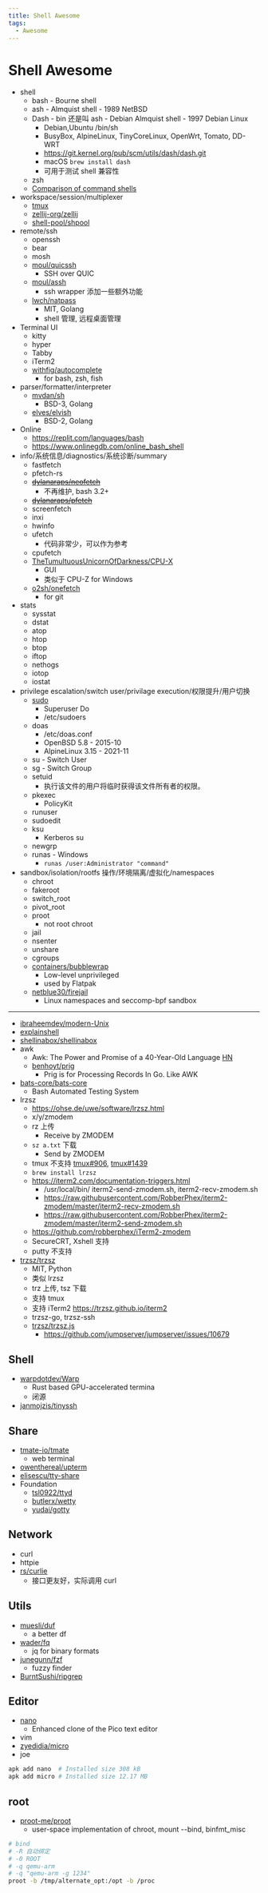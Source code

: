 ```yaml
---
title: Shell Awesome
tags:
  - Awesome
---
```


# Shell Awesome

- shell
  - bash - Bourne shell
  - ash - Almquist shell - 1989 NetBSD
  - Dash - bin 还是叫 ash - Debian Almquist shell - 1997 Debian Linux
    - Debian,Ubuntu /bin/sh
    - BusyBox, AlpineLinux, TinyCoreLinux, OpenWrt, Tomato, DD-WRT
    - https://git.kernel.org/pub/scm/utils/dash/dash.git
    - macOS `brew install dash`
    - 可用于测试 shell 兼容性
  - zsh
  - [Comparison of command shells](https://en.wikipedia.org/wiki/Comparison_of_command_shells)
- workspace/session/multiplexer
  - [tmux](./tmux/README.md)
  - [zellij-org/zellij](https://github.com/zellij-org/zellij)
  - [shell-pool/shpool](https://github.com/shell-pool/shpool)
- remote/ssh
  - openssh
  - bear
  - mosh
  - [moul/quicssh](https://github.com/moul/quicssh)
    - SSH over QUIC
  - [moul/assh](https://github.com/moul/assh)
    - ssh wrapper 添加一些额外功能
  - [lwch/natpass](https://github.com/lwch/natpass)
    - MIT, Golang
    - shell 管理, 远程桌面管理
- Terminal UI
  - kitty
  - hyper
  - Tabby
  - iTerm2
  - [withfig/autocomplete](https://github.com/withfig/autocomplete)
    - for bash, zsh, fish
- parser/formatter/interpreter
  - [mvdan/sh](https://github.com/mvdan/sh)
    - BSD-3, Golang
  - [elves/elvish](https://github.com/elves/elvish)
    - BSD-2, Golang
- Online
  - https://replit.com/languages/bash
  - https://www.onlinegdb.com/online_bash_shell
- info/系统信息/diagnostics/系统诊断/summary
  - fastfetch
  - pfetch-rs
  - ~~[dylanaraps/neofetch](https://github.com/dylanaraps/neofetch)~~
    - 不再维护, bash 3.2+
  - ~~[dylanaraps/pfetch](https://github.com/dylanaraps/pfetch)~~
  - screenfetch
  - inxi
  - hwinfo
  - ufetch
    - 代码非常少，可以作为参考
  - cpufetch
  - [TheTumultuousUnicornOfDarkness/CPU-X](https://github.com/TheTumultuousUnicornOfDarkness/CPU-X)
    - GUI
    - 类似于 CPU-Z for Windows
  - [o2sh/onefetch](https://github.com/o2sh/onefetch)
    - for git
- stats
  - sysstat
  - dstat
  - atop
  - htop
  - btop
  - iftop
  - nethogs
  - iotop
  - iostat
- privilege escalation/switch user/privilage execution/权限提升/用户切换
  - [sudo](https://github.com/sudo-project/sudo)
    - Superuser Do
    - /etc/sudoers
  - doas
    - /etc/doas.conf
    - OpenBSD 5.8 - 2015-10
    - AlpineLinux 3.15 - 2021-11
  - su - Switch User
  - sg - Switch Group
  - setuid
    - 执行该文件的用户将临时获得该文件所有者的权限。
  - pkexec
    - PolicyKit
  - runuser
  - sudoedit
  - ksu
    - Kerberos su
  - newgrp
  - runas - Windows
    - `runas /user:Administrator "command"`
- sandbox/isolation/rootfs 操作/环境隔离/虚拟化/namespaces
  - chroot
  - fakeroot
  - switch_root
  - pivot_root
  - proot
    - not root chroot
  - jail
  - nsenter
  - unshare
  - cgroups
  - [containers/bubblewrap](https://github.com/containers/bubblewrap)
    - Low-level unprivileged
    - used by Flatpak
  - [netblue30/firejail](https://github.com/netblue30/firejail)
    - Linux namespaces and seccomp-bpf sandbox

---

- [ibraheemdev/modern-Unix](https://github.com/ibraheemdev/modern-Unix)
- [explainshell](https://explainshell.com/)
- [shellinabox/shellinabox](https://github.com/shellinabox/shellinabox)
- awk
  - Awk: The Power and Promise of a 40-Year-Old Language [HN](https://news.ycombinator.com/item?id=28441887)
  - [benhoyt/prig](https://github.com/benhoyt/prig)
    - Prig is for Processing Records In Go. Like AWK
- [bats-core/bats-core](https://github.com/bats-core/bats-core)
  - Bash Automated Testing System
- lrzsz
  - https://ohse.de/uwe/software/lrzsz.html
  - x/y/zmodem
  - rz 上传
    - Receive by ZMODEM
  - `sz a.txt` 下载
    - Send by ZMODEM
  - tmux 不支持 [tmux#906](https://github.com/tmux/tmux/issues/906), [tmux#1439](https://github.com/tmux/tmux/issues/1439)
  - `brew install lrzsz`
  - https://iterm2.com/documentation-triggers.html
    - /usr/local/bin/ iterm2-send-zmodem.sh, iterm2-recv-zmodem.sh
    - https://raw.githubusercontent.com/RobberPhex/iterm2-zmodem/master/iterm2-recv-zmodem.sh
    - https://raw.githubusercontent.com/RobberPhex/iterm2-zmodem/master/iterm2-send-zmodem.sh
  - https://github.com/robberphex/iTerm2-zmodem
  - SecureCRT, Xshell 支持
  - putty 不支持
- [trzsz/trzsz](https://github.com/trzsz/trzsz)
  - MIT, Python
  - 类似 lrzsz
  - trz 上传, tsz 下载
  - 支持 tmux
  - 支持 iTerm2 https://trzsz.github.io/iterm2
  - trzsz-go, trzsz-ssh
  - [trzsz/trzsz.js](https://github.com/trzsz/trzsz.js)
    - https://github.com/jumpserver/jumpserver/issues/10679

## Shell

- [warpdotdev/Warp](https://github.com/warpdotdev/Warp)
  - Rust based GPU-accelerated termina
  - 闭源
- [janmojzis/tinyssh](https://github.com/janmojzis/tinyssh)

## Share

- [tmate-io/tmate](https://github.com/tmate-io/tmate)
  - web terminal
- [owenthereal/upterm](https://github.com/owenthereal/upterm)
- [elisescu/tty-share](https://github.com/elisescu/tty-share)
- Foundation
  - [tsl0922/ttyd](https://github.com/tsl0922/ttyd)
  - [butlerx/wetty](https://github.com/butlerx/wetty)
  - [yudai/gotty](https://github.com/yudai/gotty)

## Network

- curl
- httpie
- [rs/curlie](https://github.com/rs/curlie)
  - 接口更友好，实际调用 curl

## Utils

- [muesli/duf](https://github.com/muesli/duf)
  - a better df
- [wader/fq](https://github.com/wader/fq)
  - jq for binary formats
- [junegunn/fzf](https://github.com/junegunn/fzf)
  - fuzzy finder
- [BurntSushi/ripgrep](https://github.com/BurntSushi/ripgrep)

## Editor

- [nano](./nano.md)
  - Enhanced clone of the Pico text editor
- vim
- [zyedidia/micro](https://github.com/zyedidia/micro)
- joe

```bash
apk add nano  # Installed size 308 kB
apk add micro # Installed size 12.17 MB
```

## root

- [proot-me/proot](https://github.com/proot-me/proot)
  - user-space implementation of chroot, mount --bind, binfmt_misc

```bash
# bind
# -R 自动绑定
# -0 ROOT
# -q qemu-arm
# -q "qemu-arm -g 1234"
proot -b /tmp/alternate_opt:/opt -b /proc
```
